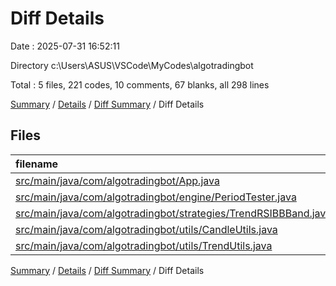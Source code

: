 # Diff Details

Date : 2025-07-31 16:52:11

Directory c:\\Users\\ASUS\\VSCode\\MyCodes\\algotradingbot

Total : 5 files,  221 codes, 10 comments, 67 blanks, all 298 lines

[Summary](results.md) / [Details](details.md) / [Diff Summary](diff.md) / Diff Details

## Files
| filename | language | code | comment | blank | total |
| :--- | :--- | ---: | ---: | ---: | ---: |
| [src/main/java/com/algotradingbot/App.java](/src/main/java/com/algotradingbot/App.java) | Java | 0 | 1 | -2 | -1 |
| [src/main/java/com/algotradingbot/engine/PeriodTester.java](/src/main/java/com/algotradingbot/engine/PeriodTester.java) | Java | 22 | 8 | 9 | 39 |
| [src/main/java/com/algotradingbot/strategies/TrendRSIBBBand.java](/src/main/java/com/algotradingbot/strategies/TrendRSIBBBand.java) | Java | 16 | -8 | 3 | 11 |
| [src/main/java/com/algotradingbot/utils/CandleUtils.java](/src/main/java/com/algotradingbot/utils/CandleUtils.java) | Java | 85 | 6 | 24 | 115 |
| [src/main/java/com/algotradingbot/utils/TrendUtils.java](/src/main/java/com/algotradingbot/utils/TrendUtils.java) | Java | 98 | 3 | 33 | 134 |

[Summary](results.md) / [Details](details.md) / [Diff Summary](diff.md) / Diff Details